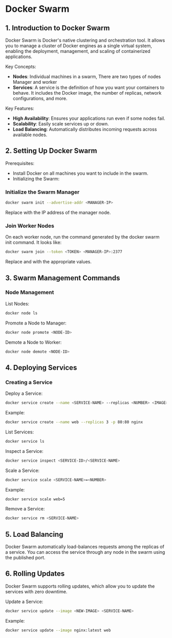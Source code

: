 # Docker Swarm

## 1. Introduction to Docker Swarm

Docker Swarm is Docker's native clustering and orchestration tool. It allows you to manage a cluster of Docker engines as a single virtual system, enabling the deployment, management, and scaling of containerized applications.

Key Concepts:

- **Nodes**: Individual machines in a swarm, There are two types of nodes Manager and worker
- **Services**: A service is the definition of how you want your containers to behave. It includes the Docker image, the number of replicas, network configurations, and more.

Key Features:

- **High Availability**: Ensures your applications run even if some nodes fail.
- **Scalability**: Easily scale services up or down.
- **Load Balancing**: Automatically distributes incoming requests across available nodes.

## 2. Setting Up Docker Swarm

Prerequisites:

- Install Docker on all machines you want to include in the swarm.
- Initializing the Swarm:

### Initialize the Swarm Manager

```bash
docker swarm init --advertise-addr <MANAGER-IP>
```

Replace <MANAGER-IP> with the IP address of the manager node.

### Join Worker Nodes

On each worker node, run the command generated by the docker swarm init command. It looks like:

```sh
docker swarm join --token <TOKEN> <MANAGER-IP>:2377
```

Replace <TOKEN> and <MANAGER-IP> with the appropriate values.

## 3. Swarm Management Commands

### Node Management

List Nodes:

```sh
docker node ls
```

Promote a Node to Manager:

```sh
docker node promote <NODE-ID>
```

Demote a Node to Worker:

```sh
docker node demote <NODE-ID>
```

## 4. Deploying Services

### Creating a Service

Deploy a Service:

```sh
docker service create --name <SERVICE-NAME> --replicas <NUMBER> <IMAGE>
```

Example:

```sh
docker service create --name web --replicas 3 -p 80:80 nginx
```

List Services:

```sh
docker service ls
```

Inspect a Service:

```sh
docker service inspect <SERVICE-ID>/<SERVICE-NAME>
```

Scale a Service:

```sh
docker service scale <SERVICE-NAME>=<NUMBER>
```

Example:

```sh
docker service scale web=5
```

Remove a Service:

```sh
docker service rm <SERVICE-NAME>
```

## 5. Load Balancing

Docker Swarm automatically load-balances requests among the replicas of a service. You can access the service through any node in the swarm using the published port.

## 6. Rolling Updates

Docker Swarm supports rolling updates, which allow you to update the services with zero downtime.

Update a Service:

```sh
docker service update --image <NEW-IMAGE> <SERVICE-NAME>
```

Example:

```sh
docker service update --image nginx:latest web
```
